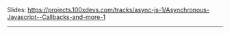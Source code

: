 Slides: https://projects.100xdevs.com/tracks/async-js-1/Asynchronous-Javascript--Callbacks-and-more-1

---
